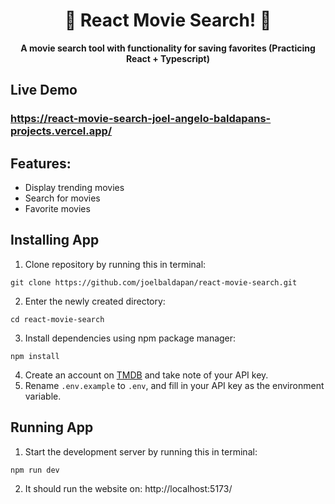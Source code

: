 <h1 align="center">
🎥 React Movie Search! 🍿
</h1>
<p align="center">
<b>A movie search tool with functionality for saving favorites (Practicing React + Typescript)</b>
</p>

## Live Demo

### https://react-movie-search-joel-angelo-baldapans-projects.vercel.app/

## Features:

- Display trending movies
- Search for movies
- Favorite movies

## Installing App

1. Clone repository by running this in terminal:

```
git clone https://github.com/joelbaldapan/react-movie-search.git
```

2. Enter the newly created directory:

```
cd react-movie-search
```

3. Install dependencies using npm package manager:

```
npm install
```

4. Create an account on [TMDB](https://www.themoviedb.org) and take note of your API key.
5. Rename `.env.example` to `.env`, and fill in your API key as the environment variable.

## Running App

1. Start the development server by running this in terminal:

```
npm run dev
```

2. It should run the website on:
   http://localhost:5173/
